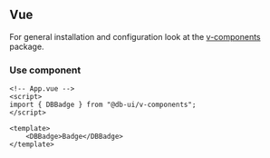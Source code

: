 ## Vue

For general installation and configuration look at the [v-components](https://www.npmjs.com/package/@db-ui/v-components) package.

### Use component

```vue App.vue
<!-- App.vue -->
<script>
import { DBBadge } from "@db-ui/v-components";
</script>

<template>
	<DBBadge>Badge</DBBadge>
</template>
```
